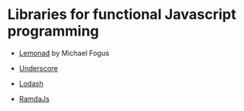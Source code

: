 # Libraries for functional Javascript programming

- [Lemonad](https://github.com/fogus/lemonad) by Michael Fogus

- [Underscore](http://underscorejs.org/)

- [Lodash](https://lodash.com/)

- [RamdaJs](https://ramdajs.com/)
